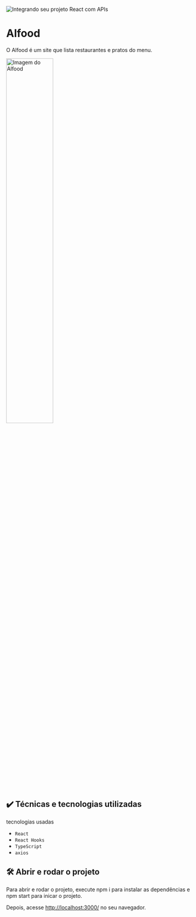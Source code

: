 ![Integrando seu projeto React com APIs](thumbnail.png)

# Alfood

O Alfood é um site que lista restaurantes e pratos do menu. 


<img src="screencapture.png" alt="Imagem do Alfood" width="50%">

## ✔️ Técnicas e tecnologias utilizadas

tecnologias usadas

- `React`
- `React Hooks`
- `TypeScript`
- `axios`

## 🛠️ Abrir e rodar o projeto

Para abrir e rodar o projeto, execute npm i para instalar as dependências e npm start para inicar o projeto.

Depois, acesse <a href="http://localhost:3000/">http://localhost:3000/</a> no seu navegador.
